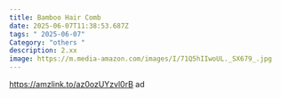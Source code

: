 ```yaml
---
title: Bamboo Hair Comb
date: 2025-06-07T11:38:53.687Z
tags: " 2025-06-07"
Category: "others "
description: 2.xx
image: https://m.media-amazon.com/images/I/71Q5hIIwoUL._SX679_.jpg
---
```

https://amzlink.to/az0ozUYzvl0rB   ad